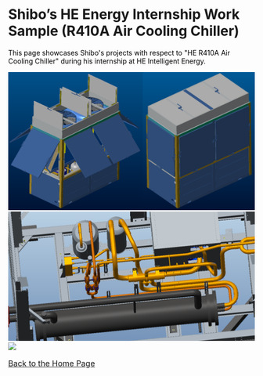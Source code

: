 # Shibo’s HE Energy Internship Work Sample (R410A Air Cooling Chiller)
<span style="color:black"> This page showcases Shibo's projects with respect to "HE R410A Air Cooling Chiller" during his internship at HE Intelligent Energy.</span><br> 

<img src="HE_Protective_Panel.png">

<img src="HE_Internal_Layout.png">
<img src="Gear_Showcase_3.png">


<span style="font-size:16px; color:blue">[Back to the Home Page](https://shibojia98.github.io/Portfolio/)</span>
